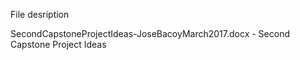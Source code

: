 
File desription

SecondCapstoneProjectIdeas-JoseBacoyMarch2017.docx	- Second Capstone Project Ideas
